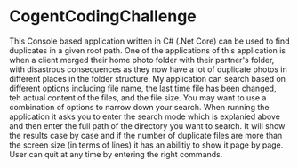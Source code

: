 # CogentCodingChallenge
This Console based application written in C# (.Net Core) can be used to find duplicates in a given root path. One of the applications of this application is when a client merged their home photo folder with their partner's folder, with disastrous consequences as they now have a lot of duplicate photos in different places in the folder structure.
My application can search based on different options including file name, the last time file has been changed, teh actual content of the files, and the file size. You may want to use a combination of options to narrow down your search.
When running the application it asks you to enter the search mode which is explanied above and then enter the full path of the directory you want to search. It will show the results case by case and if the number of duplicate files are more than the screen size (in terms of lines) it has an abilitiy to show it page by page.
User can quit at any time by entering the right commands.
